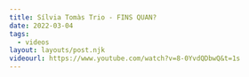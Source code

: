 ```yaml
---
title: Sílvia Tomàs Trio - FINS QUAN?
date: 2022-03-04
tags:
  - videos
layout: layouts/post.njk
videourl: https://www.youtube.com/watch?v=8-0YvdQDbwQ&t=1s
---
```

